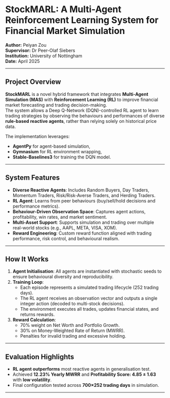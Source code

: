 # StockMARL: A Multi-Agent Reinforcement Learning System for Financial Market Simulation

**Author:** Peiyan Zou  
**Supervisor:** Dr Peer-Olaf Siebers  
**Institution:** University of Nottingham  
**Date:** April 2025  

---

## Project Overview

**StockMARL** is a novel hybrid framework that integrates **Multi-Agent Simulation (MAS)** with **Reinforcement Learning (RL)** to improve financial market forecasting and trading decision-making.  
The system allows a Deep Q-Network (DQN)-controlled RL agent to learn trading strategies by observing the behaviours and performances of diverse **rule-based reactive agents**, rather than relying solely on historical price data.

The implementation leverages:
- **AgentPy** for agent-based simulation,
- **Gymnasium** for RL environment wrapping,
- **Stable-Baselines3** for training the DQN model.

---

## System Features

- **Diverse Reactive Agents**: Includes Random Buyers, Day Traders, Momentum Traders, Risk/Risk-Averse Traders, and Herding Traders.
- **RL Agent**: Learns from peer behaviours (buy/sell/hold decisions and performance metrics).
- **Behaviour-Driven Observation Space**: Captures agent actions, profitability, win rates, and market sentiment.
- **Multi-Asset Support**: Supports simulation and trading over multiple real-world stocks (e.g., AAPL, META, VISA, XOM).
- **Reward Engineering**: Custom reward function aligned with trading performance, risk control, and behavioural realism.

---

##  How It Works

1. **Agent Initialisation**: All agents are instantiated with stochastic seeds to ensure behavioural diversity and reproducibility.
2. **Training Loop**:
   - Each episode represents a simulated trading lifecycle (252 trading days).
   - The RL agent receives an observation vector and outputs a single integer action (decoded to multi-stock decisions).
   - The environment executes all trades, updates financial states, and returns rewards.
3. **Reward Calculation**:
   - 70% weight on Net Worth and Portfolio Growth.
   - 30% on Money-Weighted Rate of Return (MWRR).
   - Penalties for invalid trading and excessive holding.

---

## Evaluation Highlights

- **RL agent outperforms** most reactive agents in generalisation test.
- Achieved **12.23% Yearly MWRR** and **Profitability Score: 4.85 ± 1.63** with **low volatility**.
- Final configuration tested across **700×252 trading days** in simulation.

---
